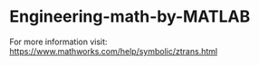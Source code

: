 # Engineering-math-by-MATLAB
For more information visit:
https://www.mathworks.com/help/symbolic/ztrans.html
